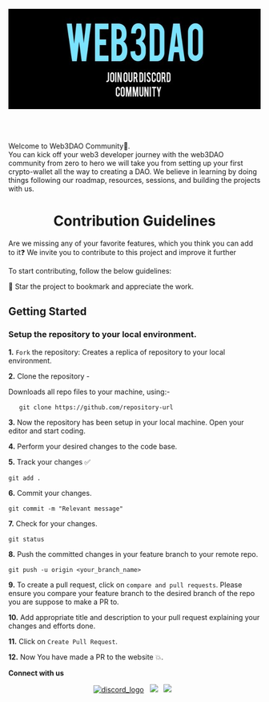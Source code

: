 <p align="center">
  <img width="1000px" height="200px" src="readme.jpg" alt="hello">
</p>
<br>
<p align="center">

</p>
<br>
Welcome to Web3DAO Community👋.
<br>
You can kick off your web3 developer journey with the web3DAO community from zero to hero we will take you from setting up your first crypto-wallet all the way to creating a DAO. We believe in learning by doing things following our roadmap, resources, sessions, and building the projects with us.

<h1 align="center" style="font-weight:bold">Contribution Guidelines</h1>
Are we missing any of your favorite features, which you think you can add to it❓ We invite you to contribute to this project and improve it further

To start contributing, follow the below guidelines: 

🌟 Star the project to bookmark and appreciate the work.

<h2 align="left" style="font-weight:bold">Getting Started </h2>

### Setup the repository to your local environment.

**1.** `Fork` the repository: Creates a replica of repository to your local environment.


**2.** Clone the repository - 

Downloads all repo files to your machine, using:-
```git
   git clone https://github.com/repository-url
   ```

**3.** Now the repository has been setup in your local machine. Open your editor and start coding.


**4.** Perform your desired changes to the code base.


**5.** Track your changes ✅

```
git add . 
```

**6.** Commit your changes.

```
git commit -m "Relevant message"
```

**7.** Check for your changes.

```
git status
```

**8.** Push the committed changes in your feature branch to your remote repo.

```
git push -u origin <your_branch_name>
```

**9.** To create a pull request, click on `compare and pull requests`. Please ensure you compare your feature branch to the desired branch of the repo you are suppose to make a PR to.

**10.** Add appropriate title and description to your pull request explaining your changes and efforts done.

**11.** Click on `Create Pull Request`.

**12.** Now You have made a PR to the website 💥.
<br>


<p><strong>Connect with us</strong></p>
<p align="center"> 
<a href="https://discord.com/invite/qasdyzarV9"><img alt="discord_logo" 
src="https://discord.com/assets/3437c10597c1526c3dbd98c737c2bcae.svg" width="40px" height="45px"/></a>
&nbsp;
<a href="https://twitter.com/Web3DAO_"><img src="https://img.icons8.com/color/48/000000/twitter--v1.png"/></a>
&nbsp;
<a href="https://github.com/Web3DAO-Community"><img src="https://img.icons8.com/fluency/48/000000/github.png"/></a>
&nbsp;


<!--


**Here are some ideas to get you started:**

🙋‍♀️ A short introduction - what is your organization all about?
🌈 Contribution guidelines - how can the community get involved?
👩‍💻 Useful resources - where can the community find your docs? Is there anything else the community should know?
🍿 Fun facts - what does your team eat for breakfast?
🧙 Remember, you can do mighty things with the power of [Markdown](https://docs.github.com/github/writing-on-github/getting-started-with-writing-and-formatting-on-github/basic-writing-and-formatting-syntax)
-->
